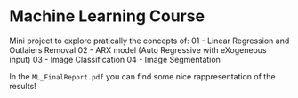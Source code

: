 # Machine Learning Course
Mini project to explore pratically the concepts of:
01 - Linear Regression and Outlaiers Removal
02 - ARX model (Auto Regressive with eXogeneous input)
03 - Image Classification
04 - Image Segmentation

In the `ML_FinalReport.pdf` you can find some nice rappresentation of the results! 
